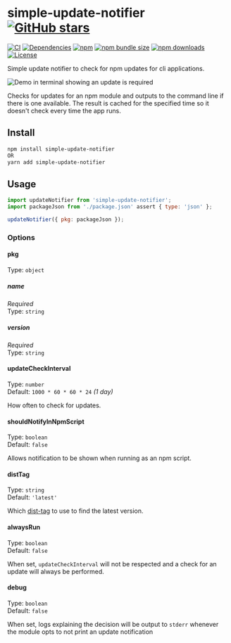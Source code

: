 # simple-update-notifier [![GitHub stars](https://img.shields.io/github/stars/alexbrazier/simple-update-notifier?label=Star%20Project&style=social)]([https://github.com/alexbrazier/simple-update-notifier/stargazers](https://github.com/kuzhanthaivel/complaint-registery_and-_management))

[![CI](https://github.com/alexbrazier/simple-update-notifier/workflows/Build%20and%20Deploy/badge.svg)](https://github.com/alexbrazier/simple-update-notifier/actions)
[![Dependencies](https://img.shields.io/librariesio/release/npm/simple-update-notifier)](https://www.npmjs.com/package/simple-update-notifier?activeTab=dependencies)
[![npm](https://img.shields.io/npm/v/simple-update-notifier)](https://www.npmjs.com/package/simple-update-notifier)
[![npm bundle size](https://img.shields.io/bundlephobia/min/simple-update-notifier)](https://bundlephobia.com/result?p=simple-update-notifier)
[![npm downloads](https://img.shields.io/npm/dw/simple-update-notifier)](https://www.npmjs.com/package/simple-update-notifier)
[![License](https://img.shields.io/npm/l/simple-update-notifier)](./LICENSE)

Simple update notifier to check for npm updates for cli applications.

<img src="./.github/demo.png" alt="Demo in terminal showing an update is required">

Checks for updates for an npm module and outputs to the command line if there is one available. The result is cached for the specified time so it doesn't check every time the app runs.

## Install

```bash
npm install simple-update-notifier
OR
yarn add simple-update-notifier
```

## Usage

```js
import updateNotifier from 'simple-update-notifier';
import packageJson from './package.json' assert { type: 'json' };

updateNotifier({ pkg: packageJson });
```

### Options

#### pkg

Type: `object`

##### name

_Required_\
Type: `string`

##### version

_Required_\
Type: `string`

#### updateCheckInterval

Type: `number`\
Default: `1000 * 60 * 60 * 24` _(1 day)_

How often to check for updates.

#### shouldNotifyInNpmScript

Type: `boolean`\
Default: `false`

Allows notification to be shown when running as an npm script.

#### distTag

Type: `string`\
Default: `'latest'`

Which [dist-tag](https://docs.npmjs.com/adding-dist-tags-to-packages) to use to find the latest version.

#### alwaysRun

Type: `boolean`\
Default: `false`

When set, `updateCheckInterval` will not be respected and a check for an update will always be performed.

#### debug

Type: `boolean`\
Default: `false`

When set, logs explaining the decision will be output to `stderr` whenever the module opts to not print an update notification
